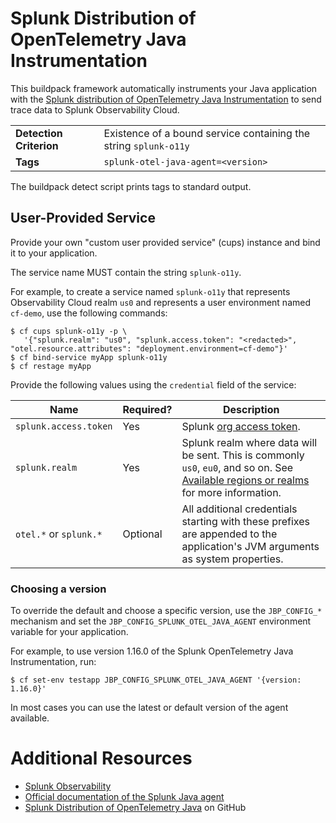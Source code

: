 # Splunk Distribution of OpenTelemetry Java Instrumentation

This buildpack framework automatically instruments your Java application
with the [Splunk distribution of OpenTelemetry Java Instrumentation](https://github.com/signalfx/splunk-otel-java)
to send trace data to Splunk Observability Cloud. 

<table>
  <tr>
    <td><strong>Detection Criterion</strong></td>
    <td>Existence of a bound service containing the string <code>splunk-o11y</code></td>
  </tr>
  <tr>
    <td><strong>Tags</strong></td>
    <td><code>splunk-otel-java-agent=&lt;version&gt;</code></td>
  </tr>
</table>

The buildpack detect script prints tags to standard output.

## User-Provided Service

Provide your own "custom user provided service" (cups) instance and bind
it to your application.

The service name MUST contain the string `splunk-o11y`.

For example, to create a service named `splunk-o11y` that represents Observability Cloud 
realm `us0` and represents a user environment named `cf-demo`, use the following
commands:

```
$ cf cups splunk-o11y -p \
   '{"splunk.realm": "us0", "splunk.access.token": "<redacted>", "otel.resource.attributes": "deployment.environment=cf-demo"}'
$ cf bind-service myApp splunk-o11y
$ cf restage myApp
```

Provide the following values using the `credential` field of the service:

| Name                   | Required? | Description
|------------------------|-----------| -----------
| `splunk.access.token`  | Yes       | Splunk [org access token](https://docs.splunk.com/observability/admin/authentication-tokens/org-tokens.html).
| `splunk.realm`         | Yes       | Splunk realm where data will be sent. This is commonly `us0`, `eu0`, and so on. See [Available regions or realms](https://docs.splunk.com/observability/en/get-started/service-description.html#available-regions-or-realms) for more information.
| `otel.*` or `splunk.*` | Optional  | All additional credentials starting with these prefixes are appended to the application's JVM arguments as system properties.

### Choosing a version

To override the default and choose a specific version, use the `JBP_CONFIG_*` mechanism
and set the `JBP_CONFIG_SPLUNK_OTEL_JAVA_AGENT` environment variable for your application.

For example, to use version 1.16.0 of the Splunk OpenTelemetry Java Instrumentation, run:

```
$ cf set-env testapp JBP_CONFIG_SPLUNK_OTEL_JAVA_AGENT '{version: 1.16.0}'
```

In most cases you can use the latest or default version of the agent available.
 
# Additional Resources

* [Splunk Observability](https://www.splunk.com/en_us/products/observability.html)
* [Official documentation of the Splunk Java agent](https://docs.splunk.com/observability/en/gdi/get-data-in/application/java/get-started.html)
* [Splunk Distribution of OpenTelemetry Java](https://github.com/signalfx/splunk-otel-java) on GitHub
